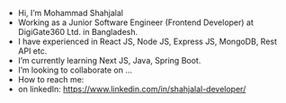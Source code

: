 -  Hi, I’m Mohammad Shahjalal
-  Working as a Junior Software Engineer (Frontend Developer) at DigiGate360 Ltd. in Bangladesh.
-  I have experienced in React JS, Node JS, Express JS, MongoDB, Rest API etc.
-  I’m currently learning Next JS, Java, Spring Boot.
-  I’m looking to collaborate on ...
-  How to reach me:
-  on linkedIn: https://www.linkedin.com/in/shahjalal-developer/

<!---
shahjalalDG360/shahjalalDG360 is a ✨ special ✨ repository because its `README.md` (this file) appears on your GitHub profile.
You can click the Preview link to take a look at your changes.
--->
